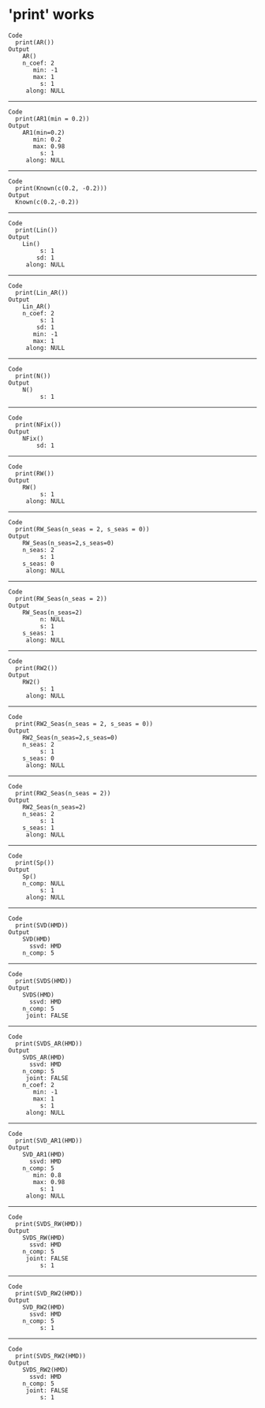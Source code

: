 # 'print' works

    Code
      print(AR())
    Output
        AR() 
        n_coef: 2
           min: -1
           max: 1
             s: 1
         along: NULL

---

    Code
      print(AR1(min = 0.2))
    Output
        AR1(min=0.2) 
           min: 0.2
           max: 0.98
             s: 1
         along: NULL

---

    Code
      print(Known(c(0.2, -0.2)))
    Output
      Known(c(0.2,-0.2)) 

---

    Code
      print(Lin())
    Output
        Lin() 
             s: 1
            sd: 1
         along: NULL

---

    Code
      print(Lin_AR())
    Output
        Lin_AR() 
        n_coef: 2
             s: 1
            sd: 1
           min: -1
           max: 1
         along: NULL

---

    Code
      print(N())
    Output
        N() 
             s: 1

---

    Code
      print(NFix())
    Output
        NFix() 
            sd: 1

---

    Code
      print(RW())
    Output
        RW() 
             s: 1
         along: NULL

---

    Code
      print(RW_Seas(n_seas = 2, s_seas = 0))
    Output
        RW_Seas(n_seas=2,s_seas=0) 
        n_seas: 2
             s: 1
        s_seas: 0
         along: NULL

---

    Code
      print(RW_Seas(n_seas = 2))
    Output
        RW_Seas(n_seas=2) 
             n: NULL
             s: 1
        s_seas: 1
         along: NULL

---

    Code
      print(RW2())
    Output
        RW2() 
             s: 1
         along: NULL

---

    Code
      print(RW2_Seas(n_seas = 2, s_seas = 0))
    Output
        RW2_Seas(n_seas=2,s_seas=0) 
        n_seas: 2
             s: 1
        s_seas: 0
         along: NULL

---

    Code
      print(RW2_Seas(n_seas = 2))
    Output
        RW2_Seas(n_seas=2) 
        n_seas: 2
             s: 1
        s_seas: 1
         along: NULL

---

    Code
      print(Sp())
    Output
        Sp() 
        n_comp: NULL
             s: 1
         along: NULL

---

    Code
      print(SVD(HMD))
    Output
        SVD(HMD) 
          ssvd: HMD
        n_comp: 5

---

    Code
      print(SVDS(HMD))
    Output
        SVDS(HMD) 
          ssvd: HMD
        n_comp: 5
         joint: FALSE

---

    Code
      print(SVDS_AR(HMD))
    Output
        SVDS_AR(HMD) 
          ssvd: HMD
        n_comp: 5
         joint: FALSE
        n_coef: 2
           min: -1
           max: 1
             s: 1
         along: NULL

---

    Code
      print(SVD_AR1(HMD))
    Output
        SVD_AR1(HMD) 
          ssvd: HMD
        n_comp: 5
           min: 0.8
           max: 0.98
             s: 1
         along: NULL

---

    Code
      print(SVDS_RW(HMD))
    Output
        SVDS_RW(HMD) 
          ssvd: HMD
        n_comp: 5
         joint: FALSE
             s: 1

---

    Code
      print(SVD_RW2(HMD))
    Output
        SVD_RW2(HMD) 
          ssvd: HMD
        n_comp: 5
             s: 1

---

    Code
      print(SVDS_RW2(HMD))
    Output
        SVDS_RW2(HMD) 
          ssvd: HMD
        n_comp: 5
         joint: FALSE
             s: 1

